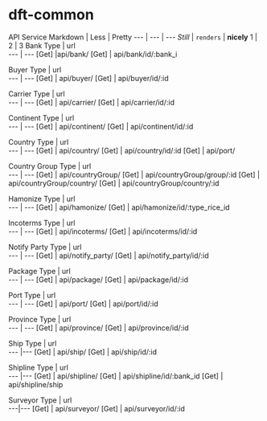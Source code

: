 # dft-common

API Service 
Markdown | Less | Pretty
--- | --- | ---
*Still* | `renders` | **nicely**
1 | 2 | 3
Bank
 Type  |  url       
 --- | ---
 [Get]  |api/bank/
 [Get] | api/bank/id/:bank_i

Buyer
 Type  |  url       
 --- | ---
 [Get] | api/buyer/
 [Get] | api/buyer/id/:id

Carrier
 Type  |  url       
 --- | ---
 [Get] | api/carrier/ 
 [Get] | api/carrier/id/:id

Continent
 Type  |  url       
 --- | ---
 [Get] | api/continent/
 [Get] | api/continent/id/:id

Country
 Type  |  url       
 --- | ---
  [Get] |  api/country/ 
  [Get] |  api/country/id/:id 
  [Get] |  api/port/ 

Country Group
 Type  |  url       
 --- | ---
  [Get] |  api/countryGroup/ 
  [Get] |  api/countryGroup/group/:id 
  [Get] |  api/countryGroup/country/ 
  [Get] |  api/countryGroup/country/:id 

Hamonize
 Type  |  url       
 --- | ---
  [Get] |  api/hamonize/ 
  [Get] |  api/hamonize/id/:type_rice_id 

Incoterms
 Type  |  url       
 --- | ---
  [Get] |  api/incoterms/ 
  [Get] |  api/incoterms/id/:id 

Notify Party
 Type  |  url       
 --- | ---
  [Get] |  api/notify_party/ 
  [Get] |  api/notify_party/id/:id 

Package
 Type  |  url       
 --- | ---
  [Get] |  api/package/ 
  [Get] |  api/package/id/:id 

Port
 Type  |  url       
 --- | ---
  [Get] |  api/port/ 
  [Get] |  api/port/id/:id 

Province
 Type  |  url       
 --- | ---
  [Get] |  api/province/ 
  [Get] |  api/province/id/:id 

Ship
 Type  |  url       
 --- |---
  [Get] |  api/ship/ 
  [Get] |  api/ship/id/:id 

Shipline
 Type  |  url       
 --- |---
  [Get] |  api/shipline/ 
  [Get] |  api/shipline/id/:bank_id 
  [Get] |  api/shipline/ship 

Surveyor
 Type  |  url       
 ---|---
  [Get] |  api/surveyor/ 
  [Get] |  api/surveyor/id/:id 

